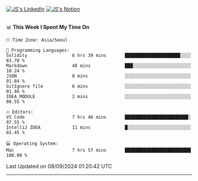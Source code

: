 
[![JS's LinkedIn](https://img.shields.io/badge/LinkedIn-blue?style=for-the-badge&logo=linkedin)](https://www.linkedin.com/in/jaeseung-lee-5a2a32139/) 
[![JS's Notion](https://img.shields.io/badge/Notion-black?style=for-the-badge&logo=notion)](https://bit.ly/ljswiki1) <br><br>
<!-- ![JS's GitHub stats](https://github-readme-stats-lemon-five.vercel.app/api?username=tkxkd0159&hide=contribs,prs,stars,issues&show_icons=true&theme=react&include_all_commits=true)   -->
<!-- ![Top Langs](https://github-readme-stats-lemon-five.vercel.app/api/top-langs/?username=tkxkd0159&layout=compact&hide=jupyter%20notebook,scss,html,css&langs_count=10)  -->


<!--START_SECTION:waka-->
📊 **This Week I Spent My Time On** 

```text
🕑︎ Time Zone: Asia/Seoul

💬 Programming Languages: 
Solidity                 6 hrs 39 mins       █████████████████████░░░░   83.70 % 
Markdown                 48 mins             ███░░░░░░░░░░░░░░░░░░░░░░   10.24 % 
JSON                     8 mins              ░░░░░░░░░░░░░░░░░░░░░░░░░   01.84 % 
GitIgnore file           6 mins              ░░░░░░░░░░░░░░░░░░░░░░░░░   01.46 % 
IDEA_MODULE              2 mins              ░░░░░░░░░░░░░░░░░░░░░░░░░   00.55 % 

🔥 Editors: 
VS Code                  7 hrs 46 mins       ████████████████████████░   97.55 % 
IntelliJ IDEA            11 mins             █░░░░░░░░░░░░░░░░░░░░░░░░   02.45 % 

💻 Operating System: 
Mac                      7 hrs 57 mins       █████████████████████████   100.00 % 
```


 Last Updated on 08/09/2024 01:20:42 UTC
<!--END_SECTION:waka-->

---
<!---
<a href="https://github.com/tkxkd0159/books">
  <img align="center" src="https://github-readme-stats-lemon-five.vercel.app/api/pin/?username=tkxkd0159&repo=books&theme=react" />
</a>
-->

<!---
- 🔭 I’m currently working on ...
- 🌱 I’m currently learning blockchain and distributed network
- 👯 I’m looking to collaborate on ...
- 🤔 I’m looking for help with ...
- 💬 Ask me about ...
- 📫 How to reach me: ...
- 😄 Pronouns: ...
- ⚡ Fun fact: ...
-->
